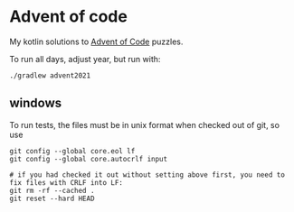 # Advent of code

My kotlin solutions to [Advent of Code](https://adventofcode.com/) puzzles.

To run all days, adjust year, but run with:

    ./gradlew advent2021

## windows

To run tests, the files must be in unix format when checked out of git, so use

```shell
git config --global core.eol lf
git config --global core.autocrlf input

# if you had checked it out without setting above first, you need to fix files with CRLF into LF:
git rm -rf --cached .
git reset --hard HEAD
```